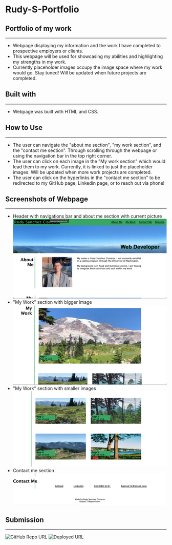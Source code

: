 # Rudy-S-Portfolio

## Portfolio of my work

---

- Webpage displaying my information and the work I have completed to prospective employers or clients.
- This webpage will be used for showcasing my abilities and highlighting my strengths in my work.
- Currently placeholder images occupy the image space where my work would go. Stay tuned! Will be updated when future projects are completed.

## Built with

---

- Webpage was built with HTML and CSS.

## How to Use

---

- The user can navigate the "about me section", "my work section", and the "contact me section". Through scrolling through the webpage or using the navigation bar in the top right corner.
- The user can click on each image in the "My work section" which would lead them to my work. Currently, it is linked to just the placeholder images. Will be updated when more work projects are completed.
- The user can click on the hyperlinks in the "contact me section" to be redirected to my GitHub page, Linkedin page, or to reach out via phone!

## Screenshots of Webpage

---

- Header with navigations bar and about me section with current picture
  ![Webpage Header and About Me](Assets/Images/nav-bar-about-me.png)
- "My Work" section with bigger image
  ![My Work section with bigger image](Assets/Images/myworkbigimg.png)
- "My Work" section with smaller images
  ![Smaller images of my work](Assets/Images/myworksmallimgs.png)
- Contact me section
  ![Contact me hyperlinks](Assets/Images/contactme.png)

## Submission

---

![GitHub Repo URL](https://github.com/Rudys212/Rudy-S-Portfolio)
![Deployed URL](https://rudys212.github.io/Rudy-S-Portfolio/)
